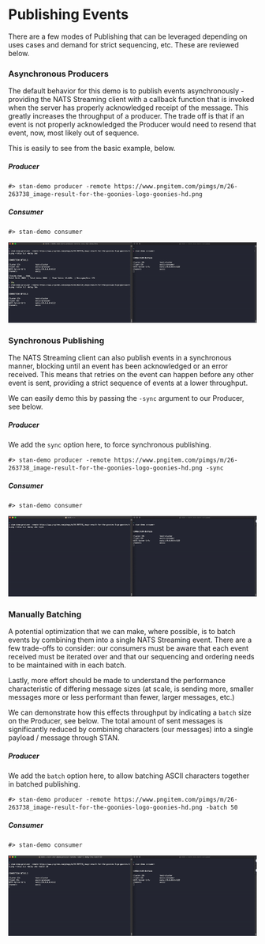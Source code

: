# Publishing Events

There are a few modes of Publishing that can be leveraged depending on uses cases and demand for strict sequencing, etc. 
These are reviewed below.

### Asynchronous Producers

The default behavior for this demo is to publish events asynchronously - providing the NATS
Streaming client with a callback function that is invoked when the server has properly acknowledged
receipt of the message. This greatly increases the throughput of a producer. The trade off is that
if an event is not properly acknowledged the Producer would need to resend that event, now, most likely out of
sequence.

This is easily to see from the basic example, below.

##### Producer
```
#> stan-demo producer -remote https://www.pngitem.com/pimgs/m/26-263738_image-result-for-the-goonies-logo-goonies-hd.png
```

##### Consumer
```
#> stan-demo consumer
```

![basic example](images/basic-example.gif "Basic Example")

### Synchronous Publishing

The NATS Streaming client can also publish events in a synchronous manner, blocking until an event has been acknowledged
or an error received.  This means that retries on the event can happen before any other event is sent, providing a strict
sequence of events at a lower throughput.

We can easily demo this by passing the `-sync` argument to our Producer, see below.

##### Producer
We add the `sync` option here, to force synchronous publishing.
```
#> stan-demo producer -remote https://www.pngitem.com/pimgs/m/26-263738_image-result-for-the-goonies-logo-goonies-hd.png -sync
```

##### Consumer
```
#> stan-demo consumer
```

![publish synchronous](images/publish-sync.gif "Publish Sync Example")

### Manually Batching

A potential optimization that we can make, where possible, is to batch events by combining them into a single NATS Streaming
event. There are a few trade-offs to consider: our consumers must be aware that each event received must be iterated over and
that our sequencing and ordering needs to be maintained with in each batch.  

Lastly, more effort should be made to understand
the performance characteristic of differing message sizes (at scale, is sending more, smaller messages more or less performant than fewer, 
larger messages, etc.)

We can demonstrate how this effects throughput by indicating a `batch` size on the Producer, see below. The total amount of sent
messages is significantly reduced by combining characters (our messages) into a single payload / message through STAN.

##### Producer
We add the `batch` option here, to allow batching ASCII characters together in batched publishing.
```
#> stan-demo producer -remote https://www.pngitem.com/pimgs/m/26-263738_image-result-for-the-goonies-logo-goonies-hd.png -batch 50
```

##### Consumer
```
#> stan-demo consumer
```

![batching example](images/batching.gif "Publishing Batches Example")